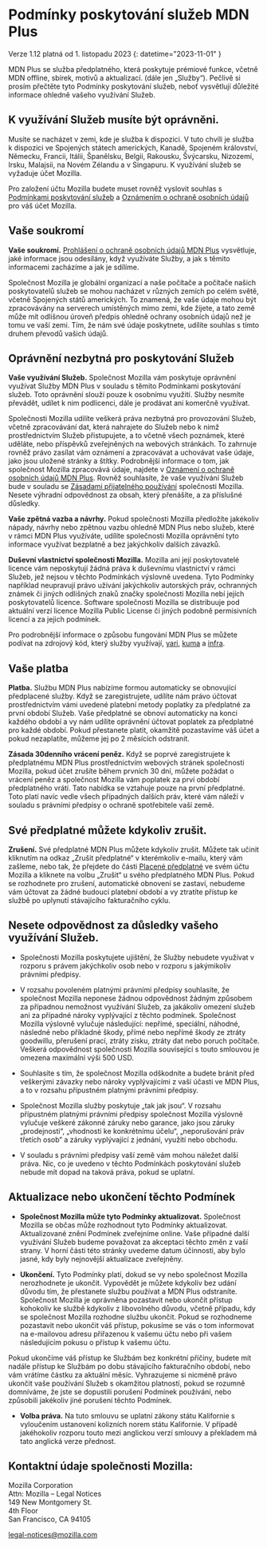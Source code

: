# Podmínky poskytování služeb MDN Plus

Verze 1.12 platná od 1. listopadu 2023
{: datetime="2023-11-01" }

MDN Plus se služba předplatného, která poskytuje prémiové funkce, včetně MDN offline, sbírek, motivů a aktualizací. (dále jen „Služby“). Pečlivě si prosím přečtěte tyto Podmínky poskytování služeb, neboť vysvětlují důležité informace ohledně vašeho využívání Služeb.

## K využívání Služeb musíte být oprávněni.

Musíte se nacházet v zemi, kde je služba k dispozici. V tuto chvíli je služba k dispozici ve Spojených státech amerických, Kanadě, Spojeném království, Německu, Francii, Itálii, Španělsku, Belgii, Rakousku, Švýcarsku, Nizozemí, Irsku, Malajsii, na Novém Zélandu a v Singapuru. K využívání služeb se vyžaduje účet Mozilla.

Pro založení účtu Mozilla budete muset rovněž vyslovit souhlas s [Podmínkami poskytování služeb](https://www.mozilla.org/about/legal/terms/services/) a [Oznámením o ochraně osobních údajů](https://www.mozilla.org/privacy/mozilla-accounts/) pro váš účet Mozilla.

## Vaše soukromí

__Vaše soukromí.__ [Prohlášení o ochraně osobních údajů MDN Plus](https://www.mozilla.org/privacy/mdn-plus/) vysvětluje, jaké informace jsou odesílány, když využíváte Služby, a jak s těmito informacemi zacházíme a jak je sdílíme.

Společnost Mozilla je globální organizací a naše počítače a počítače našich poskytovatelů služeb se mohou nacházet v různých zemích po celém světě, včetně Spojených států amerických. To znamená, že vaše údaje mohou být zpracovávány na serverech umístěných mimo zemi, kde žijete, a tato země může mít odlišnou úroveň předpis ohledně ochrany osobních údajů než je tomu ve vaší zemi. Tím, že nám své údaje poskytnete, udílíte souhlas s tímto druhem převodů vašich údajů.

## Oprávnění nezbytná pro poskytování Služeb

__Vaše využívání Služeb.__ Společnost Mozilla vám poskytuje oprávnění využívat Služby MDN Plus v souladu s těmito Podmínkami poskytování služeb. Toto oprávnění slouží pouze k osobnímu využití. Služby nesmíte převádět, udílet k nim podlicenci, dále je prodávat ani komerčně využívat.

Společnosti Mozilla udílíte veškerá práva nezbytná pro provozování Služeb, včetně zpracovávání dat, která nahrajete do Služeb nebo k nimž prostřednictvím Služeb přistupujete, a to včetně všech poznámek, které uděláte, nebo příspěvků zveřejněných na webových stránkách. To zahrnuje rovněž právo zasílat vám oznámení a zpracovávat a uchovávat vaše údaje, jako jsou uložené stránky a štítky. Podrobnější informace o tom, jak společnost Mozilla zpracovává údaje, najdete v [Oznámení o ochraně osobních údajů MDN Plus](https://www.mozilla.org/privacy/mdn-plus/).
Rovněž souhlasíte, že vaše využívání Služeb bude v souladu se [Zásadami přijatelného používání](https://www.mozilla.org/about/legal/acceptable-use/) společnosti Mozilla. Nesete výhradní odpovědnost za obsah, který přenášíte, a za příslušné důsledky.

__Vaše zpětná vazba a návrhy.__ Pokud společnosti Mozilla předložíte jakékoliv nápady, návrhy nebo zpětnou vazbu ohledně MDN Plus nebo služeb, které v rámci MDN Plus využíváte, udílíte společnosti Mozilla oprávnění tyto informace využívat bezplatně a bez jakýchkoliv dalších závazků.

__Duševní vlastnictví společnosti Mozilla.__ Mozilla ani její poskytovatelé licence vám neposkytují žádná práva k duševnímu vlastnictví v rámci Služeb, jež nejsou v těchto Podmínkách výslovně uvedena. Tyto Podmínky například neupravují právo užívání jakýchkoliv autorských práv, ochranných známek či jiných odlišných znaků značky společnosti Mozilla nebí jejích poskytovatelů licence. Software společnosti Mozilla se distribuuje pod aktuální verzí licence Mozilla Public License či jiných podobně permisivních licencí a za jejich podmínek.

Pro podrobnější informace o způsobu fungování MDN Plus se můžete podívat na zdrojový kód, který služby využívají, [yari](https://github.com/mdn/yari), [kuma](https://github.com/mdn/kuma) a [infra](https://github.com/mdn/infra).

## Vaše platba

__Platba.__ Službu MDN Plus nabízíme formou automaticky se obnovující předplacené služby. Když se zaregistrujete, udílíte nám právo účtovat prostřednictvím vámi uvedené platební metody poplatky za předplatné za první období Služeb. Vaše předplatné se obnoví automaticky na konci každého období a vy nám udílíte oprávnění účtovat poplatek za předplatné pro každé období. Pokud přestanete platit, okamžitě pozastavíme váš účet a pokud nezaplatíte, můžeme jej po 2 měsících odstranit.

__Zásada 30denního vrácení peněz.__ Když se poprvé zaregistrujete k předplatnému MDN Plus prostřednictvím webových stránek společnosti Mozilla, pokud účet zrušíte během prvních 30 dní, můžete požádat o vrácení peněz a společnost Mozilla vám poplatek za prví období předplatného vrátí. Tato nabídka se vztahuje pouze na první předplatné. Toto platí navíc vedle všech případných dalších práv, které vám náleží v souladu s právními předpisy o ochraně spotřebitele vaší země.

## Své předplatné můžete kdykoliv zrušit.

__Zrušení.__ Své předplatné MDN Plus můžete kdykoliv zrušit. Můžete tak učinit kliknutím na odkaz „Zrušit předplatné“ v kterémkoliv e-mailu, který vám zašleme, nebo tak, že přejdete do části [Placené předplatné](https://subscriptions.firefox.com) ve svém účtu Mozilla a kliknete na volbu „Zrušit“ u svého předplatného MDN Plus. Pokud se rozhodnete pro zrušení, automatické obnovení se zastaví, nebudeme vám účtovat za žádné budoucí platební období a vy ztratíte přístup ke službě po uplynutí stávajícího fakturačního cyklu.

## Nesete odpovědnost za důsledky vašeho využívání Služeb.

* Společnosti Mozilla poskytujete ujištění, že Služby nebudete využívat v rozporu s právem jakýchkoliv osob nebo v rozporu s jakýmikoliv právními předpisy.

* V rozsahu povoleném platnými právními předpisy souhlasíte, že společnost Mozilla neponese žádnou odpovědnost žádným způsobem za případnou nemožnost využívání Služeb, za jakákoliv omezení služeb ani za případné nároky vyplývající z těchto podmínek. Společnost Mozilla výslovně vylučuje následující: nepřímé, speciální, náhodné, následné nebo příkladné škody, přímé nebo nepřímé škody ze ztráty goodwillu, přerušení prací, ztráty zisku, ztráty dat nebo poruch počítače. Veškerá odpovědnost společnosti Mozilla související s touto smlouvou je omezena maximální výši 500 USD.

* Souhlasíte s tím, že společnost Mozilla odškodníte a budete bránit před veškerými závazky nebo nároky vyplývajícími z vaší účasti ve MDN Plus, a to v rozsahu přípustném platnými právními předpisy.

* Společnost Mozilla služby poskytuje „tak jak jsou“. V rozsahu přípustném platnými právními předpisy společnost Mozilla výslovně vylučuje veškeré zákonné záruky nebo garance, jako jsou záruky „prodejnosti“, „vhodnosti ke konkrétnímu účelu“, „neporušování práv třetích osob“ a záruky vyplývající z jednání, využití nebo obchodu.

* V souladu s právními předpisy vaší země vám mohou náležet další práva. Nic, co je uvedeno v těchto Podmínkách poskytování služeb nebude mít dopad na taková práva, pokud se uplatní.

## Aktualizace nebo ukončení těchto Podmínek

* __Společnost Mozilla může tyto Podmínky aktualizovat.__ Společnost Mozilla se občas může rozhodnout tyto Podmínky aktualizovat. Aktualizované znění Podmínek zveřejníme online. Vaše případné další využívání Služeb budeme považovat za akceptaci těchto změn z vaší strany. V horní části této stránky uvedeme datum účinnosti, aby bylo jasné, kdy byly nejnovější aktualizace zveřejněny.

* __Ukončení.__ Tyto Podmínky platí, dokud se vy nebo společnost Mozilla nerozhodnete je ukončit. Vypovědět je můžete kdykoliv bez udání důvodu tím, že přestanete službu používat a MDN Plus odstraníte. Společnost Mozilla je oprávněna pozastavit nebo ukončit přístup kohokoliv ke službě kdykoliv z libovolného důvodu, včetně případu, kdy se společnost Mozilla rozhodne službu ukončit. Pokud se rozhodneme pozastavit nebo ukončit váš přístup, pokusíme se vás o tom informovat na e-mailovou adresu přiřazenou k vašemu účtu nebo při vašem následujícím pokusu o přístup k vašemu účtu.

Pokud ukončíme váš přístup ke Službám bez konkrétní příčiny, budete mít nadále přístup ke Službám po dobu stávajícího fakturačního období, nebo vám vrátíme částku za aktuální měsíc. Vyhrazujeme si nicméně právo ukončit vaše používání Služeb s okamžitou platností, pokud se rozumně domníváme, že jste se dopustili porušení Podmínek používání, nebo způsobili jakékoliv jiné porušení těchto Podmínek.

* __Volba práva.__ Na tuto smlouvu se uplatní zákony státu Kalifornie s vyloučením ustanovení kolizních norem státu Kalifornie. V případě jakéhokoliv rozporu touto mezi anglickou verzí smlouvy a překladem má tato anglická verze přednost.

## Kontaktní údaje společnosti Mozilla:

Mozilla Corporation  
Attn: Mozilla – Legal Notices  
149 New Montgomery St.  
4th Floor  
San Francisco, CA 94105  

legal-notices@mozilla.com
